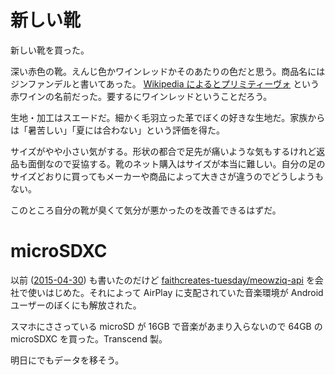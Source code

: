 # 新しい靴

新しい靴を買った。

深い赤色の靴。えんじ色かワインレッドかそのあたりの色だと思う。商品名にはジンファンデルと書いてあった。 [Wikipedia によるとプリミティーヴォ](http://ja.wikipedia.org/wiki/%E3%83%97%E3%83%AA%E3%83%9F%E3%83%86%E3%82%A3%E3%83%BC%E3%83%B4%E3%82%A9) という赤ワインの名前だった。要するにワインレッドということだろう。

生地・加工はスエードだ。細かく毛羽立った革でぼくの好きな生地だ。家族からは「暑苦しい」「夏には合わない」という評価を得た。

サイズがやや小さい気がする。形状の都合で足先が痛いような気もするけれど返品も面倒なので妥協する。靴のネット購入はサイズが本当に難しい。自分の足のサイズどおりに買ってもメーカーや商品によって大きさが違うのでどうしようもない。

このところ自分の靴が臭くて気分が悪かったのを改善できるはずだ。

# microSDXC

以前 ([2015-04-30][]) も書いたのだけど [faithcreates-tuesday/meowziq-api][] を会社で使いはじめた。それによって AirPlay に支配されていた音楽環境が Android ユーザーのぼくにも解放された。

スマホにささっている microSD が 16GB で音楽があまり入らないので 64GB の microSDXC を買った。Transcend 製。

明日にでもデータを移そう。

[faithcreates-tuesday/meowziq-api]: https://github.com/faithcreates-tuesday/meowziq-api
[2015-04-30]: http://blog.bouzuya.net/2015/04/30/
